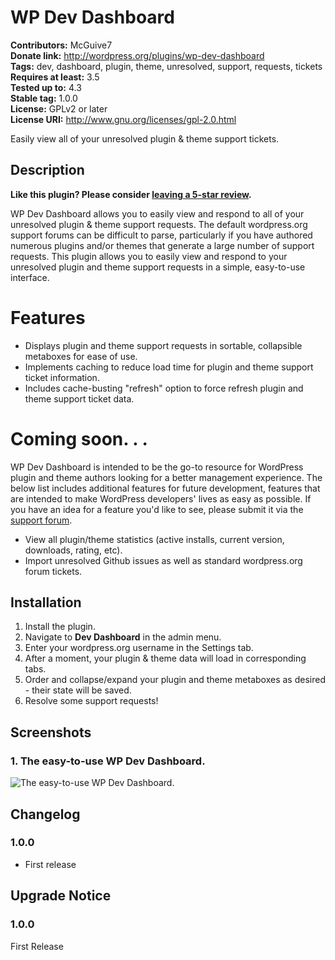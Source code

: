 # WP Dev Dashboard #
**Contributors:**      McGuive7  
**Donate link:**       http://wordpress.org/plugins/wp-dev-dashboard  
**Tags:**              dev, dashboard, plugin, theme, unresolved, support, requests, tickets  
**Requires at least:** 3.5  
**Tested up to:**      4.3  
**Stable tag:**        1.0.0  
**License:**           GPLv2 or later  
**License URI:**       http://www.gnu.org/licenses/gpl-2.0.html  

Easily view all of your unresolved plugin & theme support tickets.

## Description ##

**Like this plugin? Please consider [leaving a 5-star review](https://wordpress.org/support/view/plugin-reviews/wp-dev-dashboard).**

WP Dev Dashboard allows you to easily view and respond to all of your unresolved plugin & theme support requests. The default wordpress.org support forums can be difficult to parse, particularly if you have authored numerous plugins and/or themes that generate a large number of support requests. This plugin allows you to easily view and respond to your unresolved plugin and theme support requests in a simple, easy-to-use interface.

# Features #
* Displays plugin and theme support requests in sortable, collapsible metaboxes for ease of use.
* Implements caching to reduce load time for plugin and theme support ticket information.
* Includes cache-busting "refresh" option to force refresh plugin and theme support ticket data.

# Coming soon. . . #
WP Dev Dashboard is intended to be the go-to resource for WordPress plugin and theme authors looking for a better management experience. The below list includes additional features for future development, features that are intended to make WordPress developers' lives as easy as possible. If you have an idea for a feature you'd like to see, please submit it via the [support forum](https://wordpress.org/support/plugin/wp-dev-dashboard).

* View all plugin/theme statistics (active installs, current version, downloads, rating, etc).
* Import unresolved Github issues as well as standard wordpress.org forum tickets.

## Installation ##

1. Install the plugin.
2. Navigate to **Dev Dashboard** in the admin menu.
3. Enter your wordpress.org username in the Settings tab.
4. After a moment, your plugin & theme data will load in corresponding tabs.
5. Order and collapse/expand your plugin and theme metaboxes as desired - their state will be saved.
6. Resolve some support requests!


## Screenshots ##

### 1. The easy-to-use WP Dev Dashboard. ###
![The easy-to-use WP Dev Dashboard.]()



## Changelog ##

### 1.0.0 ###
* First release

## Upgrade Notice ##

### 1.0.0 ###
First Release